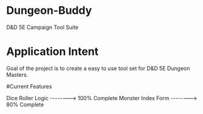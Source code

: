 # Dungeon-Buddy
D&amp;D 5E Campaign Tool Suite

# Application Intent
Goal of the project is to create a easy to use tool set for D&D 5E Dungeon Masters.

#Current Features

Dice Roller Logic  --------> 100% Complete
Monster Index Form --------> 80% Complete 
